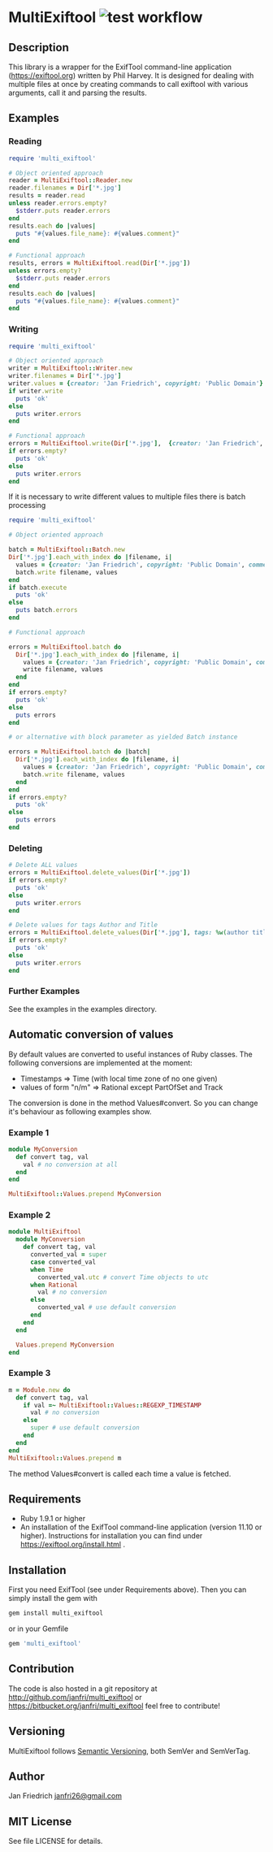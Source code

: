 # MultiExiftool ![test workflow](https://github.com/janfri/multi_exiftool/actions/workflows/main.yml/badge.svg)

## Description

This library is a wrapper for the ExifTool command-line application
(https://exiftool.org) written by Phil Harvey.
It is designed for dealing with multiple files at once by creating
commands to call exiftool with various arguments, call it and parsing
the results.

## Examples

### Reading

```ruby
require 'multi_exiftool'

# Object oriented approach
reader = MultiExiftool::Reader.new
reader.filenames = Dir['*.jpg']
results = reader.read
unless reader.errors.empty?
  $stderr.puts reader.errors
end
results.each do |values|
  puts "#{values.file_name}: #{values.comment}"
end

# Functional approach
results, errors = MultiExiftool.read(Dir['*.jpg'])
unless errors.empty?
  $stderr.puts reader.errors
end
results.each do |values|
  puts "#{values.file_name}: #{values.comment}"
end
```

### Writing

```ruby
require 'multi_exiftool'

# Object oriented approach
writer = MultiExiftool::Writer.new
writer.filenames = Dir['*.jpg']
writer.values = {creator: 'Jan Friedrich', copyright: 'Public Domain'}
if writer.write
  puts 'ok'
else
  puts writer.errors
end

# Functional approach
errors = MultiExiftool.write(Dir['*.jpg'],  {creator: 'Jan Friedrich', copyright: 'Public Domain'})
if errors.empty?
  puts 'ok'
else
  puts writer.errors
end
```

If it is necessary to write different values to multiple files there is batch processing

```ruby
require 'multi_exiftool'

# Object oriented approach

batch = MultiExiftool::Batch.new
Dir['*.jpg'].each_with_index do |filename, i|
  values = {creator: 'Jan Friedrich', copyright: 'Public Domain', comment: "This is file number #{i+1}."}
  batch.write filename, values
end
if batch.execute
  puts 'ok'
else
  puts batch.errors
end

# Functional approach

errors = MultiExiftool.batch do
  Dir['*.jpg'].each_with_index do |filename, i|
    values = {creator: 'Jan Friedrich', copyright: 'Public Domain', comment: "This is file number #{i+1}."}
    write filename, values
  end
end
if errors.empty?
  puts 'ok'
else
  puts errors
end

# or alternative with block parameter as yielded Batch instance

errors = MultiExiftool.batch do |batch|
  Dir['*.jpg'].each_with_index do |filename, i|
    values = {creator: 'Jan Friedrich', copyright: 'Public Domain', comment: "This is file number #{i+1}."}
    batch.write filename, values
  end
end
if errors.empty?
  puts 'ok'
else
  puts errors
end
```


### Deleting

```ruby
# Delete ALL values
errors = MultiExiftool.delete_values(Dir['*.jpg'])
if errors.empty?
  puts 'ok'
else
  puts writer.errors
end

# Delete values for tags Author and Title
errors = MultiExiftool.delete_values(Dir['*.jpg'], tags: %w(author title))
if errors.empty?
  puts 'ok'
else
  puts writer.errors
end
```

### Further Examples

See the examples in the examples directory.


## Automatic conversion of values

By default values are converted to useful instances of Ruby classes. The
following conversions are implemented at the moment:

* Timestamps => Time (with local time zone of no one given)
* values of form "n/m" => Rational except PartOfSet and Track

The conversion is done in the method Values#convert. So you can change it's
behaviour as following examples show.

### Example 1

```ruby
module MyConversion
  def convert tag, val
    val # no conversion at all
  end
end

MultiExiftool::Values.prepend MyConversion
```

### Example 2

```ruby
module MultiExiftool
  module MyConversion
    def convert tag, val
      converted_val = super
      case converted_val
      when Time
        converted_val.utc # convert Time objects to utc
      when Rational
        val # no conversion
      else
        converted_val # use default conversion
      end
    end
  end

  Values.prepend MyConversion
end
```

### Example 3

```ruby
m = Module.new do
  def convert tag, val
    if val =~ MultiExiftool::Values::REGEXP_TIMESTAMP
      val # no conversion
    else
      super # use default conversion
    end
  end
end
MultiExiftool::Values.prepend m
```

The method Values#convert is called each time a value is fetched.


## Requirements

- Ruby 1.9.1 or higher
- An installation of the ExifTool command-line application (version 11.10 or
higher). Instructions for installation you can find under
https://exiftool.org/install.html .

## Installation

First you need ExifTool (see under Requirements above). Then you can simply
install the gem with
```sh
gem install multi_exiftool
```
or in your Gemfile
```ruby
gem 'multi_exiftool'
```

## Contribution

The code is also hosted in a git repository at
http://github.com/janfri/multi_exiftool
or
https://bitbucket.org/janfri/multi_exiftool
feel free to contribute!

## Versioning

MultiExiftool follows [Semantic Versioning](https://semver.org/), both SemVer and
SemVerTag.

## Author

Jan Friedrich <janfri26@gmail.com>

## MIT License

See file LICENSE for details.
